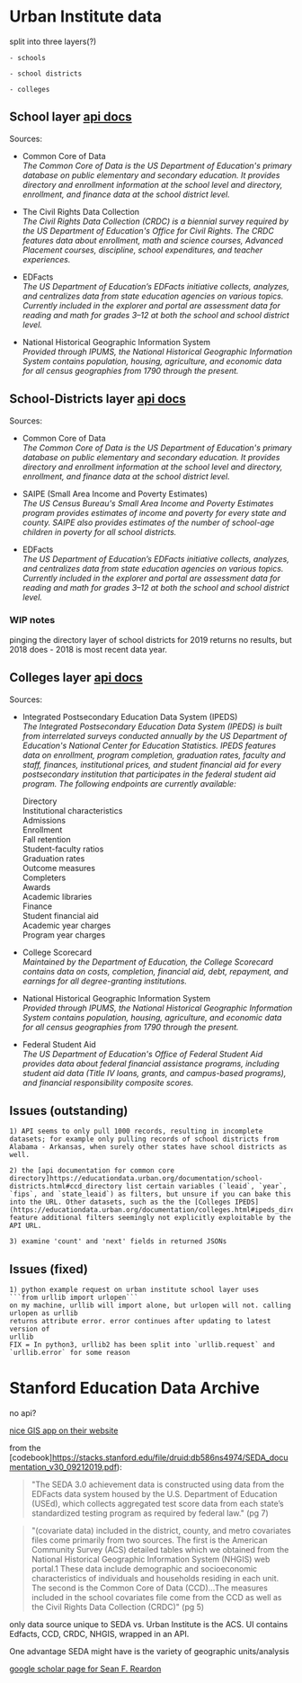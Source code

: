 # Urban Institute data
split into three layers(?)

    - schools

    - school districts
    
    - colleges

## School layer [api docs](https://educationdata.urban.org/documentation/schools.html)
Sources:
- Common Core of Data<br>
    *The Common Core of Data is the US Department of Education's primary
    database on public elementary and secondary education. It provides directory
    and enrollment information at the school level and directory, enrollment,
    and finance data at the school district level.*
    
- The Civil Rights Data Collection<br>
    *The Civil Rights Data Collection (CRDC) is a biennial survey required by
    the US Department of Education's Office for Civil Rights. The CRDC features
    data about enrollment, math and science courses, Advanced Placement courses,
    discipline, school expenditures, and teacher experiences.*
    
- EDFacts<br>
    *The US Department of Education’s EDFacts initiative collects, analyzes, and
    centralizes data from state education agencies on various topics. Currently
    included in the explorer and portal are assessment data for reading and math
    for grades 3–12 at both the school and school district level.*
    
- National Historical Geographic Information System<br>
    *Provided through IPUMS, the National Historical Geographic Information
    System contains population, housing, agriculture, and economic data for all
    census geographies from 1790 through the present.*

## School-Districts layer [api docs](https://educationdata.urban.org/documentation/school-districts.html)
Sources:
- Common Core of Data<br>
    *The Common Core of Data is the US Department of Education's primary database on public elementary and secondary education. It provides directory and enrollment information at the school level and directory, enrollment, and finance data at the school district level.*

- SAIPE (Small Area Income and Poverty Estimates)<br>
    *The US Census Bureau's Small Area Income and Poverty Estimates 
    program provides estimates of income and poverty for every state and county.
    SAIPE also provides estimates of the number of school-age children in
    poverty for all school districts.*
    
- EDFacts<br>
    *The US Department of Education’s EDFacts initiative collects, analyzes, and
    centralizes data from state education agencies on various topics. Currently
    included in the explorer and portal are assessment data for reading and math
    for grades 3–12 at both the school and school district level.*
    
### WIP notes
pinging the directory layer of school districts for 2019 returns no results, but
2018 does - 2018 is most recent data year.

## Colleges layer [api docs](https://educationdata.urban.org/documentation/colleges.html)
Sources:
- Integrated Postsecondary Education Data System (IPEDS)<br>
    *The Integrated Postsecondary Education Data System (IPEDS) is built from
    interrelated surveys conducted annually by the US Department of Education's
    National Center for Education Statistics. IPEDS features data on enrollment,
    program completion, graduation rates, faculty and staff, finances,
    institutional prices, and student financial aid for every postsecondary
    institution that participates in the federal student aid program. The
    following endpoints are currently available:*
    
    Directory<br>
    Institutional characteristics<br>
    Admissions<br>
    Enrollment<br>
    Fall retention<br>
    Student-faculty ratios<br>
    Graduation rates<br>
    Outcome measures<br>
    Completers<br>
    Awards<br>
    Academic libraries<br>
    Finance<br>
    Student financial aid<br>
    Academic year charges<br>
    Program year charges<br>


- College Scorecard<br>
    *Maintained by the Department of Education, the College Scorecard contains data
    on costs, completion, financial aid, debt, repayment, and earnings for all
    degree-granting institutions.*

- National Historical Geographic Information System<br>
    *Provided through IPUMS, the National Historical Geographic Information System
    contains population, housing, agriculture, and economic data for all census
    geographies from 1790 through the present.*

- Federal Student Aid<br>
    *The US Department of Education's Office of Federal Student Aid provides data
    about federal financial assistance programs, including student aid data (Title
    IV loans, grants, and campus-based programs), and financial responsibility
    composite scores.*

## Issues (outstanding)
    1) API seems to only pull 1000 records, resulting in incomplete datasets; for example only pulling records of school districts from Alabama - Arkansas, when surely other states have school districts as well.
    
    2) the [api documentation for common core directory]https://educationdata.urban.org/documentation/school-districts.html#ccd_directory list certain variables (`leaid`, `year`, `fips`, and `state_leaid`) as filters, but unsure if you can bake this into the URL. Other datasets, such as the the [Colleges IPEDS](https://educationdata.urban.org/documentation/colleges.html#ipeds_directory), feature additional filters seemingly not explicitly exploitable by the API URL.
    
    3) examine 'count' and 'next' fields in returned JSONs

## Issues (fixed)
    1) python example request on urban institute school layer uses 
    ```from urllib import urlopen```
    on my machine, urllib will import alone, but urlopen will not. calling urlopen as urllib
    returns attribute error. error continues after updating to latest version of
    urllib
    FIX = In python3, urllib2 has been split into `urllib.request` and `urllib.error` for some reason

# Stanford Education Data Archive

no api?

[nice GIS app on their website](https://edopportunity.org/)

from the
[codebook]https://stacks.stanford.edu/file/druid:db586ns4974/SEDA_documentation_v30_09212019.pdf):

> "The SEDA 3.0 achievement data is constructed using data from the EDFacts data system
housed by the U.S. Department of Education (USEd), which collects aggregated test score data
from each state’s standardized testing program as required by federal law." (pg 7)

> "(covariate data) included in the district, county, and metro covariates files come primarily from two sources. The
first is the American Community Survey (ACS) detailed tables which we obtained from the
National Historical Geographic Information System (NHGIS) web portal.1 These data include
demographic and socioeconomic characteristics of individuals and households residing in each
unit. The second is the Common Core of Data (CCD)...The measures included in the school covariates file come from the CCD as well
as the Civil Rights Data Collection (CRDC)" (pg 5)

only data source unique to SEDA vs. Urban Institute is the ACS. UI contains
Edfacts, CCD, CRDC, NHGIS, wrapped in an API. 

One advantage SEDA might have is the variety of geographic units/analysis

[google scholar page for Sean F.
Reardon](https://scholar.google.com/citations?hl=en&user=LKx7rDsAAAAJ&view_op=list_works&sortby=pubdate)

